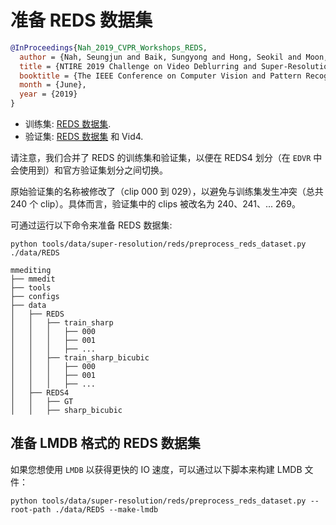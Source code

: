 # 准备 REDS 数据集

<!-- [DATASET] -->

```bibtex
@InProceedings{Nah_2019_CVPR_Workshops_REDS,
  author = {Nah, Seungjun and Baik, Sungyong and Hong, Seokil and Moon, Gyeongsik and Son, Sanghyun and Timofte, Radu and Lee, Kyoung Mu},
  title = {NTIRE 2019 Challenge on Video Deblurring and Super-Resolution: Dataset and Study},
  booktitle = {The IEEE Conference on Computer Vision and Pattern Recognition (CVPR) Workshops},
  month = {June},
  year = {2019}
}
```

- 训练集: [REDS 数据集](https://seungjunnah.github.io/Datasets/reds.html).
- 验证集: [REDS 数据集](https://seungjunnah.github.io/Datasets/reds.html) 和 Vid4.

请注意，我们合并了 REDS 的训练集和验证集，以便在 REDS4 划分（在 `EDVR` 中会使用到）和官方验证集划分之间切换。

原始验证集的名称被修改了（clip 000 到 029），以避免与训练集发生冲突（总共 240 个 clip）。具体而言，验证集中的 clips 被改名为 240、241、... 269。

可通过运行以下命令来准备 REDS 数据集:

```shell
python tools/data/super-resolution/reds/preprocess_reds_dataset.py ./data/REDS
```

```text
mmediting
├── mmedit
├── tools
├── configs
├── data
│   ├── REDS
│   │   ├── train_sharp
│   │   │   ├── 000
│   │   │   ├── 001
│   │   │   ├── ...
│   │   ├── train_sharp_bicubic
│   │   │   ├── 000
│   │   │   ├── 001
│   │   │   ├── ...
│   ├── REDS4
│   │   ├── GT
│   │   ├── sharp_bicubic
```

## 准备 LMDB 格式的 REDS 数据集

如果您想使用 `LMDB` 以获得更快的 IO 速度，可以通过以下脚本来构建 LMDB 文件：

```shell
python tools/data/super-resolution/reds/preprocess_reds_dataset.py --root-path ./data/REDS --make-lmdb
```
